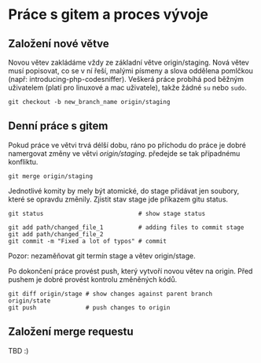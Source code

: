 # Práce s gitem a proces vývoje

## Založení nové větve

Novou větev zakládáme vždy ze základní větve origin/staging.
Nová větev musí popisovat, co se v ní řeší, malými písmeny a slova oddělena pomlčkou (např: introducing-php-codesniffer).
Veškerá práce probíhá pod běžným uživatelem (platí pro linuxové a mac uživatele), takže žádné `su` nebo `sudo`.

~~~
git checkout -b new_branch_name origin/staging
~~~

## Denní práce s gitem

Pokud práce ve větvi trvá délší dobu, ráno po příchodu do práce je dobré namergovat změny ve větvi *origin/staging*. předejde se tak případnému konfliktu.

~~~
git merge origin/staging
~~~

Jednotlivé komity by mely být atomické, do stage přidávat jen soubory, které se opravdu změnily. Zjistit stav stage jde příkazem gitu status.

~~~
git status                           # show stage status

git add path/changed_file_1          # adding files to commit stage
git add path/changed_file_2
git commit -m "Fixed a lot of typos" # commit 
~~~

Pozor: nezaměňovat git termín stage a větev origin/stage.

Po dokončení práce provést push, který vytvoří novou větev na origin. Před pushem je dobré provést kontrolu změněných kódů.

~~~
git diff origin/stage # show changes against parent branch origin/state
git push              # push changes to origin
~~~

## Založení merge requestu

TBD :)
